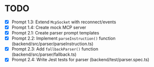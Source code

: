 # TODO

- [x] Prompt 1.3: Extend `McpSocket` with reconnect/events 
- [x] Prompt 1.4: Create mock MCP server 
- [x] Prompt 2.1: Create parser prompt templates 
- [x] Prompt 2.2: Implement `parseInstruction()` function (backend/src/parser/parseInstruction.ts) 
- [x] Prompt 2.3: Add `fallbackParser()` function (backend/src/parser/fallback.ts) 
- [x] Prompt 2.4: Write Jest tests for parser (backend/test/parser.spec.ts) 